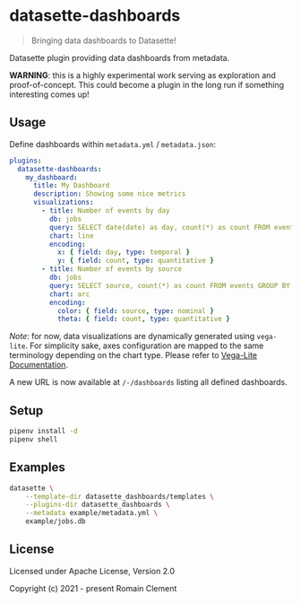 # datasette-dashboards

> Bringing data dashboards to Datasette!

Datasette plugin providing data dashboards from metadata.

**WARNING**: this is a highly experimental work serving as exploration and
proof-of-concept. This could become a plugin in the long run if something
interesting comes up!

## Usage

Define dashboards within `metadata.yml` / `metadata.json`:

```yaml
plugins:
  datasette-dashboards:
    my_dashboard:
      title: My Dashboard
      description: Showing some nice metrics
      visualizations:
        - title: Number of events by day
          db: jobs
          query: SELECT date(date) as day, count(*) as count FROM events GROUP BY day ORDER BY day
          chart: line
          encoding:
            x: { field: day, type: temporal }
            y: { field: count, type: quantitative }
        - title: Number of events by source
          db: jobs
          query: SELECT source, count(*) as count FROM events GROUP BY source ORDER BY count DESC
          chart: arc
          encoding:
            color: { field: source, type: nominal }
            theta: { field: count, type: quantitative }
```

_Note_: for now, data visualizations are dynamically generated using `vega-lite`.
For simplicity sake, axes configuration are mapped to the same terminology depending
on the chart type. Please refer to [Vega-Lite Documentation](https://vega.github.io/vega-lite/docs/).

A new URL is now available at `/-/dashboards` listing all defined dashboards.

## Setup

```bash
pipenv install -d
pipenv shell
```

## Examples

```bash
datasette \
    --template-dir datasette_dashboards/templates \
    --plugins-dir datasette_dashboards \
    --metadata example/metadata.yml \
    example/jobs.db
```

## License

Licensed under Apache License, Version 2.0

Copyright (c) 2021 - present Romain Clement
